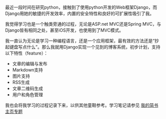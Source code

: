 最近一段时间在研究python，接触到了使用python开发的Web框架Django，而Django用她的敏捷的开发效率，内置的安全特性和良好的可扩展性吸引了我。

我觉得学习也是一个触类旁通的过程，无论是ASP.net MVC还是Spring MVC，与Django皆有相同之处，甚至iOS开发，也使用到了MVC模式。

我一直认为无论是学习一种编程语言，还是一个应用框架，最有效的方法还是“抄起键盘写点什么”。那么我就用Django实现一个见到的博客系统，初步计划，支持以下特性（feature）：

* 文章的编辑与发布
* Markdown支持
* 图片支持
* RSS生成
* 文章二维码生成
* 用户和角色管理

我也会将我学习的过程记录下来，以供其他童鞋参考。学习笔记请参见 [我的简书主页专题](http://www.jianshu.com/c/67a3e481a931)
